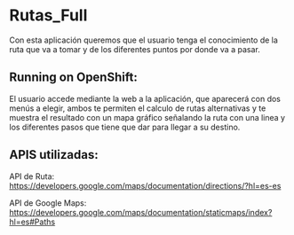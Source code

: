 Rutas_Full
===================

Con esta aplicación queremos que el usuario tenga el conocimiento de la ruta que va a tomar y de los diferentes puntos por donde va a pasar.


Running on OpenShift:
----------------------------

El usuario accede mediante la web a la aplicación, que aparecerá con dos menús a elegir, ambos te permiten el calculo de rutas alternativas y te muestra el resultado con un mapa gráfico señalando la ruta con una linea y los diferentes pasos que tiene que dar para llegar a su destino.


APIS utilizadas:
----------------------------

API de Ruta: https://developers.google.com/maps/documentation/directions/?hl=es-es

API de Google Maps: https://developers.google.com/maps/documentation/staticmaps/index?hl=es#Paths
